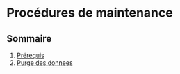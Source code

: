# Procédures de maintenance

## Sommaire

1. [Prérequis](docs/maintenance/prerequis.md)
2. [Purge des donnees](docs/maintenance/purge-des-donnees.md)
